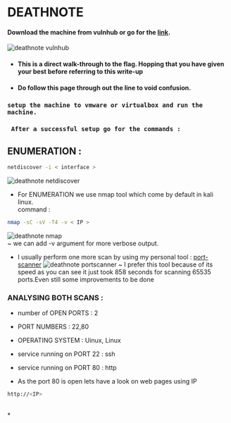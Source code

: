 
# DEATHNOTE
#### Download the machine from vulnhub or go for the [link](https://download.vulnhub.com/deathnote/Deathnote.ova).
![deathnote vulnhub](https://user-images.githubusercontent.com/112984045/201843771-c3f68b39-9b6e-4df4-9eef-0d90fa1c8445.png)<br>

* #### This is a direct walk-through to the flag. Hopping that you have given your best before referring to this write-up
* #### Do follow this page through out the line to void confusion.

### `setup the machine to vmware or virtualbox and run the machine.`
### ` After a successful setup go for the commands :`

## ENUMERATION :

```bash
netdiscover -i < interface >
```
![deathnote netdiscover](https://user-images.githubusercontent.com/112984045/201920948-904f4e4d-0ac8-42ac-bf79-49646b91c2f3.png)<br>

* For ENUMERATION we use nmap tool which come by default in kali linux.
 <br>command :
 
```bash
nmap -sC -sV -T4 -v < IP >
```
![deathnote nmap](https://user-images.githubusercontent.com/112984045/201921950-90d2d0a7-9879-4919-b4eb-397ba12743df.png)<br>
 ~ we can add -v argument for more verbose output.
 
  * I usually perform one more scan by using my personal tool : [port-scanner](https://github.com/shybu9/port-Scanner)
![deathnote portscanner](https://user-images.githubusercontent.com/112984045/201923393-7c7f0019-07c4-40cb-8f00-3ad50954bacd.png)
 ~ I prefer this tool because of its speed as you can see it just took 858 seconds for scanning 65535 ports.Even still some improvements to be done
 
 ### ANALYSING BOTH SCANS :
 * number of OPEN PORTS : 2
 * PORT NUMBERS : 22,80
 * OPERATING SYSTEM : Uinux, Linux
 * service running on PORT 22 : ssh
 * service running on PORT 80 : http
 
 * As the port 80 is open lets have a look on web pages using IP
 ```bash
 http://<IP>
 ```
 
 <br>
* 
